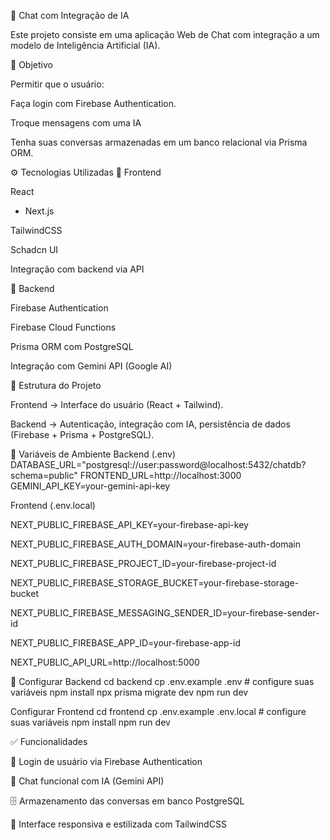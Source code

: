 🧠 Chat com Integração de IA

Este projeto consiste em uma aplicação Web de Chat com integração a um modelo de Inteligência Artificial (IA).

📌 Objetivo

Permitir que o usuário:

Faça login com Firebase Authentication.

Troque mensagens com uma IA

Tenha suas conversas armazenadas em um banco relacional via Prisma ORM.

⚙️ Tecnologias Utilizadas
🔹 Frontend

React
 + Next.js

TailwindCSS

Schadcn UI

Integração com backend via API

🔹 Backend

Firebase Authentication

Firebase Cloud Functions

Prisma ORM
 com PostgreSQL

Integração com Gemini API (Google AI)

📂 Estrutura do Projeto

Frontend → Interface do usuário (React + Tailwind).

Backend → Autenticação, integração com IA, persistência de dados (Firebase + Prisma + PostgreSQL).

🔑 Variáveis de Ambiente
Backend (.env)
DATABASE_URL="postgresql://user:password@localhost:5432/chatdb?schema=public"
FRONTEND_URL=http://localhost:3000
GEMINI_API_KEY=your-gemini-api-key

Frontend (.env.local)

NEXT_PUBLIC_FIREBASE_API_KEY=your-firebase-api-key

NEXT_PUBLIC_FIREBASE_AUTH_DOMAIN=your-firebase-auth-domain

NEXT_PUBLIC_FIREBASE_PROJECT_ID=your-firebase-project-id

NEXT_PUBLIC_FIREBASE_STORAGE_BUCKET=your-firebase-storage-bucket

NEXT_PUBLIC_FIREBASE_MESSAGING_SENDER_ID=your-firebase-sender-id

NEXT_PUBLIC_FIREBASE_APP_ID=your-firebase-app-id

NEXT_PUBLIC_API_URL=http://localhost:5000

🚀 Configurar Backend
cd backend
cp .env.example .env   # configure suas variáveis
npm install
npx prisma migrate dev
npm run dev

Configurar Frontend
cd frontend
cp .env.example .env.local   # configure suas variáveis
npm install
npm run dev

✅ Funcionalidades

🔐 Login de usuário via Firebase Authentication

💬 Chat funcional com IA (Gemini API)

🗄️ Armazenamento das conversas em banco PostgreSQL

🎨 Interface responsiva e estilizada com TailwindCSS
